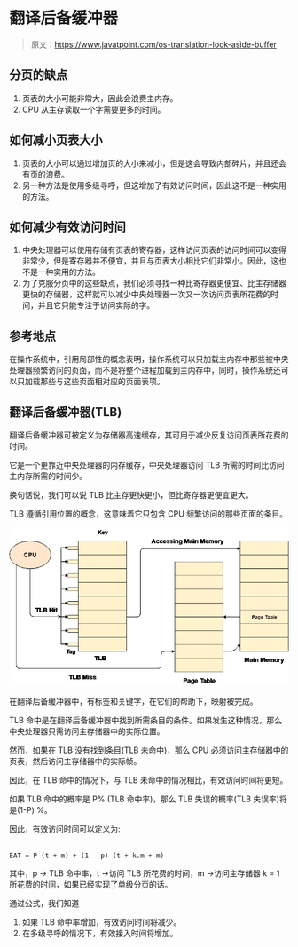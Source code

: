 # 翻译后备缓冲器

> 原文：<https://www.javatpoint.com/os-translation-look-aside-buffer>

## 分页的缺点

1.  页表的大小可能非常大，因此会浪费主内存。
2.  CPU 从主存读取一个字需要更多的时间。

## 如何减小页表大小

1.  页表的大小可以通过增加页的大小来减小，但是这会导致内部碎片，并且还会有页的浪费。
2.  另一种方法是使用多级寻呼，但这增加了有效访问时间，因此这不是一种实用的方法。

## 如何减少有效访问时间

1.  中央处理器可以使用存储有页表的寄存器，这样访问页表的访问时间可以变得非常少，但是寄存器并不便宜，并且与页表大小相比它们非常小。因此，这也不是一种实用的方法。
2.  为了克服分页中的这些缺点，我们必须寻找一种比寄存器更便宜、比主存储器更快的存储器，这样就可以减少中央处理器一次又一次访问页表所花费的时间，并且它只能专注于访问实际的字。

## 参考地点

在操作系统中，引用局部性的概念表明，操作系统可以只加载主内存中那些被中央处理器频繁访问的页面，而不是将整个进程加载到主内存中，同时，操作系统还可以只加载那些与这些页面相对应的页面表项。

## 翻译后备缓冲器(TLB)

翻译后备缓冲器可被定义为存储器高速缓存，其可用于减少反复访问页表所花费的时间。

它是一个更靠近中央处理器的内存缓存，中央处理器访问 TLB 所需的时间比访问主内存所需的时间少。

换句话说，我们可以说 TLB 比主存更快更小，但比寄存器更便宜更大。

TLB 遵循引用位置的概念，这意味着它只包含 CPU 频繁访问的那些页面的条目。

![OS Translation Look aside buffer](img/94e37c21126ad4d62a1db9f465e1b711.png)

在翻译后备缓冲器中，有标签和关键字，在它们的帮助下，映射被完成。

TLB 命中是在翻译后备缓冲器中找到所需条目的条件。如果发生这种情况，那么中央处理器只需访问主存储器中的实际位置。

然而，如果在 TLB 没有找到条目(TLB 未命中)，那么 CPU 必须访问主存储器中的页表，然后访问主存储器中的实际帧。

因此，在 TLB 命中的情况下，与 TLB 未命中的情况相比，有效访问时间将更短。

如果 TLB 命中的概率是 P% (TLB 命中率)，那么 TLB 失误的概率(TLB 失误率)将是(1-P) %。

因此，有效访问时间可以定义为:

```

EAT = P (t + m) + (1 - p) (t + k.m + m)

```

其中，p → TLB 命中率，t →访问 TLB 所花费的时间，m →访问主存储器 k = 1 所花费的时间，如果已经实现了单级分页的话。

通过公式，我们知道

1.  如果 TLB 命中率增加，有效访问时间将减少。
2.  在多级寻呼的情况下，有效接入时间将增加。